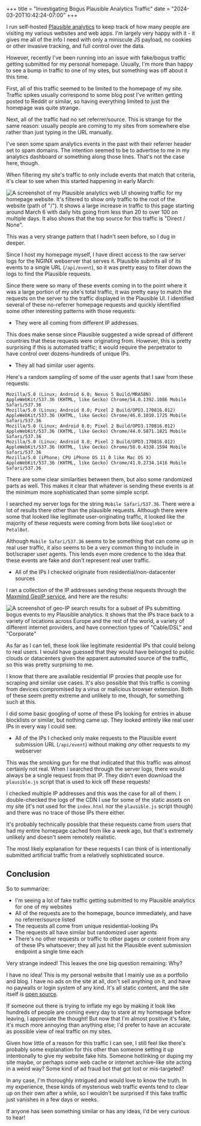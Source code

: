 +++
title = "Investigating Bogus Plausible Analytics Traffic"
date = "2024-03-20T10:42:24-07:00"
+++

I run self-hosted [Plausible analytics](https://plausible.io/) to keep track of how many people are visiting my various websites and web apps. I'm largely very happy with it - it gives me all of the info I need with only a miniscule JS payload, no cookies or other invasive tracking, and full control over the data.

However, recently I've been running into an issue with fake/bogus traffic getting submitted for my personal homepage. Usually, I'm more than happy to see a bump in traffic to one of my sites, but something was off about it this time.

First, all of this traffic seemed to be limited to the homepage of my site. Traffic spikes usually correspond to some blog post I've written getting posted to Reddit or similar, so having everything limited to just the homepage was quite strange.

Next, all of the traffic had no set referrer/source. This is strange for the same reason: usually people are coming to my sites from somewhere else rather than just typing in the URL manually.

I've seen some spam analytics events in the past with their referrer header set to spam domains. The intention seemed to be to advertise to me in my analytics dashboard or something along those lines. That's not the case here, though.

When filtering my site's traffic to only include events that match that criteria, it's clear to see when this started happening in early March:

![A screenshot of my Plausible analytics web UI showing traffic for my homepage website.  It's filtered to show only traffic to the root of the website (path of "/").  It shows a large increase in traffic to this page starting around March 6 with daily hits going from less than 20 to over 100 on multiple days.  It also shows that the top source for this traffic is "Direct / None".](https://i.ameo.link/byk.png)

This was a very strange pattern that I hadn't seen before, so I dug in deeper.

Since I host my homepage myself, I have direct access to the raw server logs for the NGINX webserver that serves it. Plausible submits all of its events to a single URL (`/api/event`), so it was pretty easy to filter down the logs to find the Plausible requests.

Since there were so many of these events coming in to the point where it was a large portion of my site's total traffic, it was pretty easy to match the requests on the server to the traffic displayed in the Plausible UI. I identified several of these no-referrer homepage requests and quickly identified some other interesting patterns with those requests:

- They were all coming from different IP addresses.

This does make sense since Plausible suggested a wide spread of different countries that these requests were originating from. However, this is pretty surprising if this is automated traffic; it would require the perpetrator to have control over dozens-hundreds of unique IPs.

- They all had similar user agents.

Here's a random sampling of some of the user agents that I saw from these requests:

```
Mozilla/5.0 (Linux; Android 6.0; Nexus 5 Build/MRA58N) AppleWebKit/537.36 (KHTML, like Gecko) Chrome/54.0.1392.1086 Mobile Safari/537.36
Mozilla/5.0 (Linux; Android 8.0; Pixel 2 Build/OPD3.170816.012) AppleWebKit/537.36 (KHTML, like Gecko) Chrome/46.0.1010.1725 Mobile Safari/537.36
Mozilla/5.0 (Linux; Android 8.0; Pixel 2 Build/OPD3.170816.012) AppleWebKit/537.36 (KHTML, like Gecko) Chrome/44.0.5871.1821 Mobile Safari/537.36
Mozilla/5.0 (Linux; Android 8.0; Pixel 2 Build/OPD3.170816.012) AppleWebKit/537.36 (KHTML, like Gecko) Chrome/58.0.4338.1594 Mobile Safari/537.36
Mozilla/5.0 (iPhone; CPU iPhone OS 11_0 like Mac OS X) AppleWebKit/537.36 (KHTML, like Gecko) Chrome/41.0.2734.1416 Mobile Safari/537.36
```

There are some clear similarities between them, but also some randomized parts as well. This makes it clear that whatever is sending these events is at the minimum more sophisticated than some simple script.

I searched my server logs for the string `Mobile Safari/537.36`. There were a lot of results there other than the plausible requests. Although there were some that looked like legitimate user-originating traffic, it looked like the majority of these requests were coming from bots like `Googlebot` or `PetalBot`.

Although `Mobile Safari/537.36` seems to be something that can come up in real user traffic, it also seems to be a very common thing to include in bot/scraper user agents. This lends even more credence to the idea that these events are fake and don't represent real user traffic.

- All of the IPs I checked originate from residential/non-datacenter sources

I ran a collection of the IP addresses sending these requests through the [Maxmind GeoIP service](https://www.maxmind.com/en/geoip-demo), and here are the results:

![A screenshot of geo-IP search results for a subset of IPs submitting bogus events to my Plausible analytics.  It shows that the IPs trace back to a variety of locations across Europe and the rest of the world, a variety of different internet providers, and have connection types of "Cable/DSL" and "Corporate"](https://i.ameo.link/byj.png)

As far as I can tell, these look like legitimate residential IPs that could belong to real users. I would have guessed that they would have belonged to public clouds or datacenters given the apparent automated source of the traffic, so this was pretty surprising to me.

I know that there are available residential IP proxies that people use for scraping and similar use cases. It's also possible that this traffic is coming from devices compromised by a virus or malicious browser extension. Both of these seem pretty extreme and unlikely to me, though, for something such at this.

I did some basic googling of some of these IPs looking for entries in abuse blocklists or similar, but nothing came up. They looked entirely like real user IPs in every way I could see.

- All of the IPs I checked only make requests to the Plausible event submission URL (`/api/event`) without making _any_ other requests to my webserver

This was the smoking gun for me that indicated that this traffic was almost certainly not real. When I searched through the server logs, there would always be a single request from that IP. They didn't even download the `plausible.js` script that is used to kick off these requests!

I checked multiple IP addresses and this was the case for all of them. I double-checked the logs of the CDN I use for some of the static assets on my site (it's not used for the `index.html` nor the `plausible.js` script though) and there was no trace of those IPs there either.

It's probably technically possible that these requests came from users that had my entire homepage cached from like a week ago, but that's extremely unlikely and doesn't seem remotely realistic.

The most likely explanation for these requests I can think of is intentionally submitted artificial traffic from a relatively sophisticated source.

## Conclusion

So to summarize:

- I'm seeing a lot of fake traffic getting submitted to my Plausible analytics for one of my websites
- All of the requests are to the homepage, bounce immediately, and have no referrer/source listed
- The requests all come from unique residential-looking IPs
- The requests all have similar but randomized user agents
- There's no other requests or traffic to other pages or content from any of these IPs whatsoever; they all just hit the Plausible event submission endpoint a single time each

Very strange indeed! This leaves the one big question remaining: Why?

I have no idea! This is my personal website that I mainly use as a portfolio and blog. I have no ads on the site at all, don't sell anything on it, and have no paywalls or login system of any kind. It's all static content, and the site itself is [open source](https://github.com/ameobea/homepage).

If someone out there is trying to inflate my ego by making it look like hundreds of people are coming every day to stare at my homepage before leaving, I appreciate the thought! But now that I'm almost positive it's fake, it's much more annoying than anything else; I'd prefer to have an accurate as possible view of real traffic on my sites.

Given how little of a reason for this traffic I can see, I still feel like there's probably some explanation for this other than someone setting it up intentionally to give my website fake hits. Someone hotlinking or duping my site maybe, or perhaps some web cache or internet archive-like site acting in a weird way? Some kind of ad fraud bot that got lost or mis-targeted?

In any case, I'm thoroughly intrigued and would love to know the truth. In my experience, these kinds of mysterious web traffic events tend to clear up on their own after a while, so I wouldn't be surprised if this fake traffic just vanishes in a few days or weeks.

If anyone has seen something similar or has any ideas, I'd be very curious to hear!
